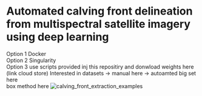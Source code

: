 # Automated calving front delineation from multispectral satellite imagery using deep learning

Option 1 Docker  
Option 2 Singularity  
Option 3 use scripts provided inj this repositiry and donwload weights here (link cloud store)
Interested in datasets -> manual here -> autoamted big set here  
box method here
![calving_front_extraction_examples](https://user-images.githubusercontent.com/68990782/225434975-74692ea9-2112-49f7-bdb5-d9b1775e71a3.png)
